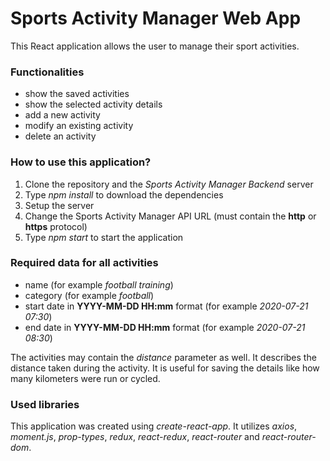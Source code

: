 # Sports Activity Manager Web App

This React application allows the user to manage their sport activities.

### Functionalities
* show the saved activities
* show the selected activity details
* add a new activity
* modify an existing activity
* delete an activity

### How to use this application?
1. Clone the repository and the *Sports Activity Manager Backend* server
2. Type *npm install* to download the dependencies
3. Setup the server
4. Change the Sports Activity Manager API URL (must contain the **http** or **https** protocol)
5. Type *npm start* to start the application

### Required data for all activities
* name (for example *football training*)
* category (for example *football*)
* start date in **YYYY-MM-DD HH:mm** format (for example *2020-07-21 07:30*)
* end date in **YYYY-MM-DD HH:mm** format (for example *2020-07-21 08:30*)

The activities may contain the *distance* parameter as well. It describes the distance taken during the activity. It is useful for saving the details like how many kilometers were run or cycled.

### Used libraries
This application was created using *create-react-app*. It utilizes *axios*, *moment.js*, *prop-types*, *redux*, *react-redux*, *react-router* and *react-router-dom*.